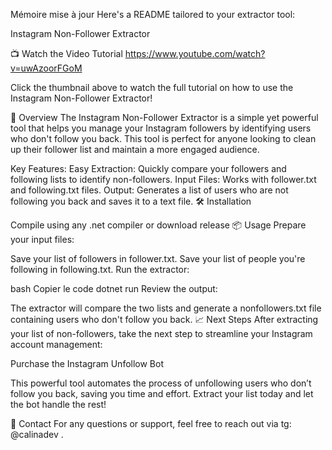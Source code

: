 
Mémoire mise à jour
Here's a README tailored to your extractor tool:

Instagram Non-Follower Extractor

📺 Watch the Video Tutorial
https://www.youtube.com/watch?v=uwAzoorFGoM

Click the thumbnail above to watch the full tutorial on how to use the Instagram Non-Follower Extractor!

🚀 Overview
The Instagram Non-Follower Extractor is a simple yet powerful tool that helps you manage your Instagram followers by identifying users who don't follow you back. This tool is perfect for anyone looking to clean up their follower list and maintain a more engaged audience.

Key Features:
Easy Extraction: Quickly compare your followers and following lists to identify non-followers.
Input Files: Works with follower.txt and following.txt files.
Output: Generates a list of users who are not following you back and saves it to a text file.
🛠️ Installation

Compile using any .net compiler or download release
📦 Usage
Prepare your input files:

Save your list of followers in follower.txt.
Save your list of people you're following in following.txt.
Run the extractor:

bash
Copier le code
dotnet run
Review the output:

The extractor will compare the two lists and generate a nonfollowers.txt file containing users who don't follow you back.
📈 Next Steps
After extracting your list of non-followers, take the next step to streamline your Instagram account management:

Purchase the Instagram Unfollow Bot

This powerful tool automates the process of unfollowing users who don’t follow you back, saving you time and effort. Extract your list today and let the bot handle the rest!

📧 Contact
For any questions or support, feel free to reach out via tg: @calinadev .
